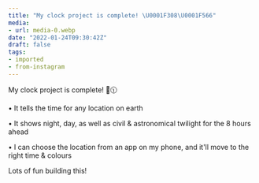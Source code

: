 ```yaml
---
title: "My clock project is complete! \U0001F308\U0001F566"
media:
- url: media-0.webp
date: "2022-01-24T09:30:42Z"
draft: false
tags:
- imported
- from-instagram
---
```

My clock project is complete\! 🌈🕦

• It tells the time for any location on earth

• It shows night, day, as well as civil & astronomical twilight for the 8 hours ahead

• I can choose the location from an app on my phone, and it'll move to the right time & colours



Lots of fun building this\!
